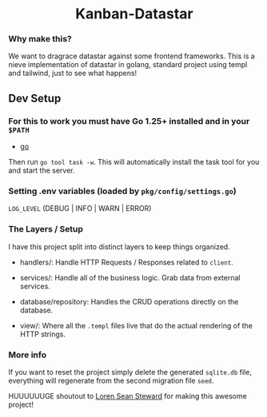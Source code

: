 ## <h1 align="center">Kanban-Datastar</h1>

### Why make this? 
We want to dragrace datastar against some frontend frameworks. This is a nieve implementation of datastar in golang, standard project using templ and tailwind, just to see what happens!

## Dev Setup

### For this to work you must have Go 1.25+ installed and in your `$PATH`
- [go](https://go.dev/doc/install)

Then run `go tool task -w`.  This will automatically install the task tool for you and start the server.

### Setting .env variables (loaded by `pkg/config/settings.go`)

`LOG_LEVEL` (DEBUG | INFO | WARN | ERROR)

### The Layers / Setup
I have this project split into distinct layers to keep things organized. 

- handlers/: Handle HTTP Requests / Responses related to `client`.
- services/: Handle all of the business logic. Grab data from external services.
- database/repository: Handles the CRUD operations directly on the database. 

- view/: Where all the `.templ` files live that do the actual rendering of the HTTP strings.

### More info

If you want to reset the project simply delete the generated `sqlite.db` file, everything will regenerate from the second migration file `seed`.

HUUUUUUGE shoutout to [Loren Sean Steward](https://github.com/lorenseanstewart/kanban-comparison) for making this awesome project!
